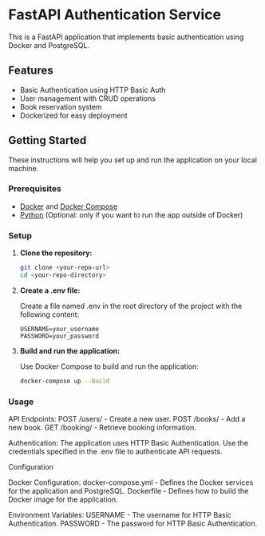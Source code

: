 # FastAPI Authentication Service

This is a FastAPI application that implements basic authentication using Docker and PostgreSQL.

## Features

- Basic Authentication using HTTP Basic Auth
- User management with CRUD operations
- Book reservation system
- Dockerized for easy deployment

## Getting Started

These instructions will help you set up and run the application on your local machine.

### Prerequisites

- [Docker](https://www.docker.com/products/docker-desktop) and [Docker Compose](https://docs.docker.com/compose/install/)
- [Python](https://www.python.org/) (Optional: only if you want to run the app outside of Docker)

### Setup

1. **Clone the repository:**

   ```bash
   git clone <your-repo-url>
   cd <your-repo-directory>

2. **Create a .env file:**

    Create a file named .env in the root directory of the project with the following content:
    ```
    USERNAME=your_username
    PASSWORD=your_password

3. **Build and run the application:**
    
    Use Docker Compose to build and run the application:
     ```bash
    docker-compose up --build

### Usage

API Endpoints:
    POST /users/ - Create a new user.
    POST /books/ - Add a new book.
    GET /booking/ - Retrieve booking information.

Authentication:
    The application uses HTTP Basic Authentication.
    Use the credentials specified in the .env file to authenticate API requests.

Configuration

Docker Configuration:
    docker-compose.yml - Defines the Docker services for the application and PostgreSQL.
    Dockerfile - Defines how to build the Docker image for the application.

Environment Variables:
    USERNAME - The username for HTTP Basic Authentication.
    PASSWORD - The password for HTTP Basic Authentication.
